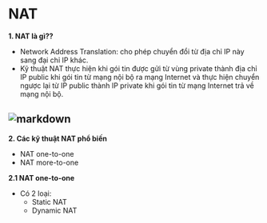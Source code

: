 # NAT 

**1. NAT là gì??** 
- Network Address Translation: cho phép chuyển đổi từ địa chỉ IP này sang đại chỉ IP khác.
- Kỹ thuật NAT thực hiện khi gói tin được gửi từ vùng private thành địa chỉ IP public khi gói tin từ mạng nội bộ ra mạng Internet và thực hiện chuyển ngược lại từ IP public thành IP private khi gói tin từ mạng Internet trả về mạng nội bộ. 

![markdown](https://techvccloud.mediacdn.vn/280518386289090560/2021/3/29/293-16169920569581676571276.png) 
---
**2. Các kỹ thuật NAT phổ biến** 
- NAT one-to-one
- NAT more-to-one 

**2.1 NAT one-to-one**
- Có 2 loại: 
    - Static NAT 
    - Dynamic NAT

